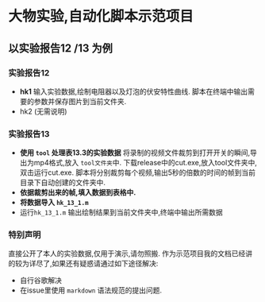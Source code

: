 # 大物实验,自动化脚本示范项目

## 以实验报告12 /13 为例

### 实验报告12

- **hk1**
输入实验数据,绘制电阻器以及灯泡的伏安特性曲线.
脚本在终端中输出需要的参数并保存图片到当前文件夹.
- hk2 (无需说明)
  
### 实验报告13

- **使用 `tool` 处理表13.3的实验数据**
将录制的视频文件裁剪到打开开关的瞬间,导出为mp4格式,放入 `tool文件夹`中.
下载release中的cut.exe,放入tool文件夹中,双击运行cut.exe.
脚本将分别裁剪每个视频,输出5秒的倍数的时间的帧到当前目录下自动创建的文件夹中.
- **依据裁剪出来的帧,填入数据到表格中.**
- **将数据导入 `hk_13_1.m`**
- 运行`hk_13_1.m` 输出绘制结果到当前文件夹中,终端中输出所需数据

### 特别声明

直接公开了本人的实验数据,仅用于演示,请勿照搬.
作为示范项目我的文档已经讲的较为详尽了,如果还有疑惑请通过如下途径解决:

- 自行谷歌解决
- 在issue里使用 `markdown` 语法规范的提出问题.
